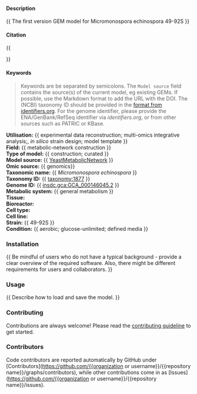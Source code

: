 
#### Description

{{ The first version GEM model for Micromonospora echinospora 49-92S }}


#### Citation

{{ 

}}


#### Keywords

> Keywords are be separated by semicolons.
> The `Model source` field contains the source(s) of the current model, eg existing GEMs. If possible, use the Markdown format to add the URL with the DOI. The (NCBI) taxonomy ID should be provided in the [format from identifiers.org](https://registry.identifiers.org/registry/taxonomy). For the genome identifier, please provide the ENA/GenBank/RefSeq identifier via *identifiers.org*, or from other sources such as PATRIC or KBase.  

**Utilisation:** {{ experimental data reconstruction; multi-omics integrative analysis;, _in silico_ strain design; model template }}  
**Field:** {{ metabolic-network construction }}  
**Type of model:** {{ construction; curated }}  
**Model source:** {{ [YeastMetabolicNetwork](http://doi.org/10.1038/nbt1492) }}  
**Omic source:** {{ genomics}}  
**Taxonomic name:** {{ _Micromonospora echinospora_ }}  
**Taxonomy ID:** {{ [taxonomy:1877](https://identifiers.org/taxonomy:1877) }}  
**Genome ID:** {{ [insdc.gca:GCA_000146045.2](https://identifiers.org/insdc.gca:GCA_000146045.2)  }}  
**Metabolic system:** {{ general metabolism }}  
**Tissue:**  
**Bioreactor:**    
**Cell type:**  
**Cell line:**  
**Strain:** {{ 49-92S }}  
**Condition:** {{ aerobic; glucose-unlimited; defined media }}  


### Installation

{{ Be mindful of users who do not have a typical background - provide a clear overview of the required software. Also, there might be different requirements for users and collaborators. }}


### Usage

{{ Describe how to load and save the model. }}


### Contributing

Contributions are always welcome! Please read the [contributing guideline](.github/CONTRIBUTING.md) to get started.


### Contributors

Code contributors are reported automatically by GitHub under [Contributors](https://github.com/{{organization or username}}/{{repository name}}/graphs/contributors), while other contributions come in as [Issues](https://github.com/{{organization or username}}/{{repository name}}/issues).
